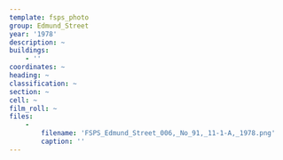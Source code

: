 ```yaml
---
template: fsps_photo
group: Edmund_Street
year: '1978'
description: ~
buildings:
    - ''
coordinates: ~
heading: ~
classification: ~
section: ~
cell: ~
film_roll: ~
files:
    -
        filename: 'FSPS_Edmund_Street_006,_No_91,_11-1-A,_1978.png'
        caption: ''
---
```

